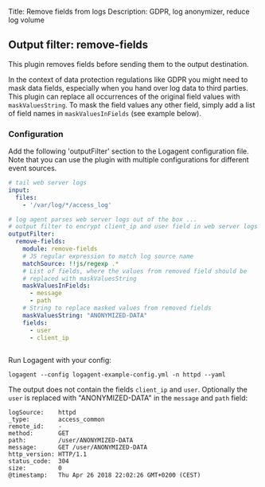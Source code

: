 Title: Remove fields from logs 
Description: GDPR, log anonymizer, reduce log volume


## Output filter: remove-fields

This plugin removes fields before sending them to the output destination. 

In the context of data protection regulations like GDPR you might need to mask data fields, especially when you hand over log data to third parties. This plugin can replace all occurrences of the original field values with `maskValuesString`. To mask the field values any other field, simply add a list of field names in `maskValuesInFields` (see example below). 

### Configuration 

Add the following 'outputFilter' section to the Logagent configuration file. Note that you can use the plugin with multiple configurations for different event sources.

```yaml
# tail web server logs
input: 
  files:
    - '/var/log/*/access_log'

# log agent parses web server logs out of the box ...
# output filter to encrypt client_ip and user field in web server logs
outputFilter:
  remove-fields:
    module: remove-fields
    # JS regular expression to match log source name
    matchSource: !!js/regexp .*
    # List of fields, where the values from removed field should be
    # replaced with maskValuesString 
    maskValuesInFields:
      - message
      - path
    # String to replace masked values from removed fields
    maskValuesString: "ANONYMIZED-DATA"
    fields:
      - user
      - client_ip
      
```

Run Logagent with your config: 

```
logagent --config logagent-example-config.yml -n httpd --yaml
```

The output does not contain the fields `client_ip` and `user`. 
Optionally the `user` is replaced with "ANONYMIZED-DATA" in the `message` and `path` field: 

```
logSource:    httpd
_type:        access_common
remote_id:    -
method:       GET
path:         /user/ANONYMIZED-DATA
message:      GET /user/ANONYMIZED-DATA
http_version: HTTP/1.1
status_code:  304
size:         0
@timestamp:   Thu Apr 26 2018 22:02:26 GMT+0200 (CEST)
```
